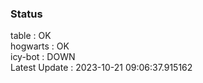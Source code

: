 ### Status


table : OK  
hogwarts : OK  
icy-bot : DOWN  
Latest Update : 2023-10-21 09:06:37.915162
